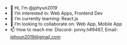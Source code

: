 - 👋 Hi, I’m @jphyun2019
- 👀 I’m interested in: Web Apps, Frontend Dev
- 🌱 I’m currently learning: React.js
- 💞️ I’m looking to collaborate on: Web App, Mobile App
- 📫 How to reach me: Discord- jonny.h#9467, Email- jphyun2019@gmail.com


<!---
jphyun2019/jphyun2019 is a ✨ special ✨ repository because its `README.md` (this file) appears on your GitHub profile.
You can click the Preview link to take a look at your changes.
--->
